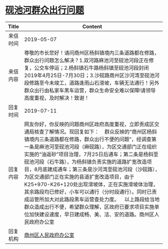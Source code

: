 # <a href="http://www.shangluo.gov.cn/zmhd/ldxxxx.jsp?urltype=leadermail.LeaderMailContentUrl&wbtreeid=1112&leadermailid=5255">砚池河群众出行问题</a>
|Title|Content|
|:---:|---|
|来信时间|2019-05-07|
|来信内容|尊敬的市长您好！请问商州区杨斜镇境内三条道路都在修路，群众出行问题怎么解决？1.双河路麻池河至砚池河段正在修复，公交车停运；2.杨斜镇石牛路杨斜镇至砚池河段封闭2019年4月25日-7月30日；3.沙砚路商州区沙河湾至砚池河段修路至今未竣工，道路逢雨山石滑坡，车辆无法通行！另外群众出行由私家车黑车运营，群众生命安全难以保障!请领导高度重视，及时解决！致谢！|
|回复时间|2019-07-11|
|回复内容|网友你好，你反映的问题商州区政府高度重视，立即责成区交通局核查了解情况。现回复如下：    群众反映的“商州区杨斜镇境内三条道路都在修路，群众出行不便的问题”，经调查第一条是麻池河至砚池河段（麻砚路），为区交通部门正在组织实施的“油返砂”项目治理，7月25日后通车；第二条是杨斜至砚池河段（石牛路），为杨斜镇负责实施的道路扩宽改造项目，8月底建成通车；第三条是沙河湾至砚池河段（沙砚路），为区交通部门正在实施的县道扩宽改造项目，由于K25+970-K26+120处出现滑坡体，正在实施滑坡体治理，其余路段均已修好，小车可以通行（分时段通行）。同时已责成运管所加大对此路段黑车运营查处力度。    以上路段给当地群众造成出行不便，希望群众理解，区政府已要求项目实施单位加快建设速度，早日建成畅、美、洁、安的道路。商州区人民政府办公室|
|回复机构|<a href="../../categories/agencies/商州区人民政府办公室.md">商州区人民政府办公室</a>|
